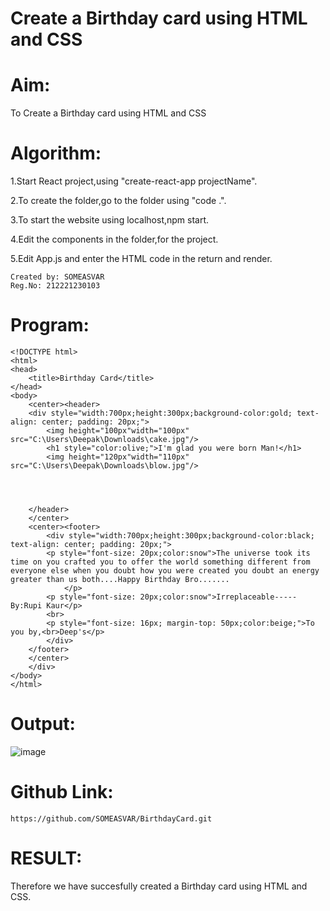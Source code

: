 # Create a Birthday card using HTML and CSS
# Aim:
To Create a Birthday card using HTML and CSS

# Algorithm:
1.Start React project,using "create-react-app projectName".

2.To create the folder,go to the folder using "code .".

3.To start the website using localhost,npm start.

4.Edit the components in the folder,for the project.

5.Edit App.js and enter the HTML code in the return and render.
```
Created by: SOMEASVAR
Reg.No: 212221230103
```
# Program:
```
<!DOCTYPE html>
<html>
<head>
	<title>Birthday Card</title>
</head>
<body>
    <center><header>
	<div style="width:700px;height:300px;background-color:gold; text-align: center; padding: 20px;">
        <img height="100px"width="100px" src="C:\Users\Deepak\Downloads\cake.jpg"/>
        <h1 style="color:olive;">I'm glad you were born Man!</h1>
        <img height="120px"width="110px" src="C:\Users\Deepak\Downloads\blow.jpg"/>

    
  
	
    </header>
    </center>
    <center><footer>
        <div style="width:700px;height:300px;background-color:black; text-align: center; padding: 20px;">
		<p style="font-size: 20px;color:snow">The universe took its time on you crafted you to offer the world something different from everyone else when you doubt how you were created you doubt an energy greater than us both....Happy Birthday Bro.......
            </p>
		<p style="font-size: 20px;color:snow">Irreplaceable-----By:Rupi Kaur</p>
        <br>
		<p style="font-size: 16px; margin-top: 50px;color:beige;">To you by,<br>Deep's</p>
        </div>
    </footer>
    </center>
	</div>
</body>
</html>
```
# Output:
![image](https://user-images.githubusercontent.com/93434149/230731941-b5f8f3ac-cbcc-47e3-8b94-3025114aad02.png)
# Github Link:
```
https://github.com/SOMEASVAR/BirthdayCard.git
```
# RESULT:
Therefore we have succesfully created a Birthday card using HTML and CSS.
